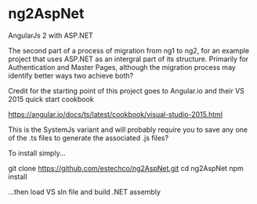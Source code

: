 # ng2AspNet

AngularJs 2 with ASP.NET

The second part of a process of migration from ng1 to ng2, for an example project that uses ASP.NET as an intergral part of its structure.
Primarily for Authentication and Master Pages, although the migration process may identify better ways two achieve both?

Credit for the starting point of this project goes to Angular.io and their VS 2015 quick start cookbook

https://angular.io/docs/ts/latest/cookbook/visual-studio-2015.html

This is the SystemJs variant and will probably require you to save any one of the .ts files to generate the associated .js files?

To install simply...

git clone https://github.com/estechco/ng2AspNet.git
cd ng2AspNet
npm install

...then load VS sln file and build .NET assembly

